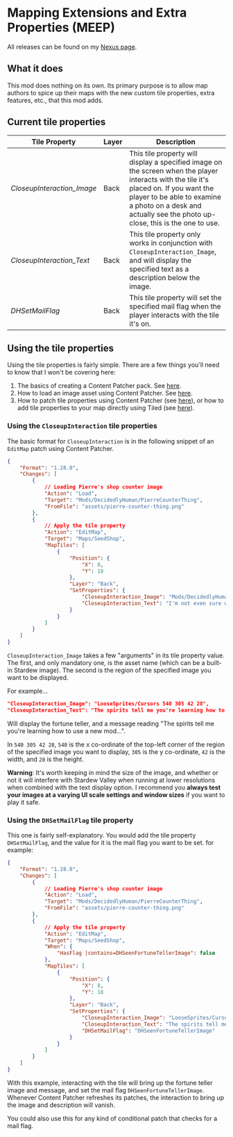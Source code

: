﻿# Mapping Extensions and Extra Properties (MEEP)

All releases can be found on my [Nexus page](https://www.nexusmods.com/users/79440738?tab=user+files).

## What it does
This mod does nothing on its own. Its primary purpose is to allow map authors to spice up their maps with the new custom tile properties, extra features, etc., that this mod adds.

## Current tile properties
| **Tile Property**          | **Layer** | **Description**                                                                                                                                                                                                                                     |
|----------------------------|-----------|-----------------------------------------------------------------------------------------------------------------------------------------------------------------------------------------------------------------------------------------------------|
| *CloseupInteraction_Image* | Back      | This tile property will display a specified image on the screen when the player interacts with the tile it's placed on. If you want the player to be able to examine a photo on a desk and actually see the photo up-close, this is the one to use. |
| *CloseupInteraction_Text*  | Back      | This tile property only works in conjunction with `CloseupInteraction_Image`, and will display the specified text as a description below the image.                                                                                                 |
| *DHSetMailFlag*            | Back      | This tile property will set the specified mail flag when the player interacts with the tile it's on.                                                                                                                                                |

## Using the tile properties
Using the tile properties is fairly simple. There are a few things you'll need to know that I won't be covering here:
1) The basics of creating a Content Patcher pack. See [here](https://github.com/Pathoschild/StardewMods/blob/develop/ContentPatcher/docs/author-guide.md).
2) How to load an image asset using Content Patcher. See [here](https://github.com/Pathoschild/StardewMods/blob/develop/ContentPatcher/docs/author-guide/action-load.md).
3) How to patch tile properties using Content Patcher (see [here](https://github.com/Pathoschild/StardewMods/blob/develop/ContentPatcher/docs/author-guide/action-editmap.md#edit-map-tiles)), or how to add tile properties to your map directly using Tiled (see [here](https://stardewvalleywiki.com/Modding:Maps#Tile_properties)).

### Using the `CloseupInteraction` tile properties
The basic format for `CloseupInteraction` is in the following snippet of an `EditMap` patch using Content Patcher.

```json
{
    "Format": "1.28.0",
    "Changes": [
        {
            // Loading Pierre's shop counter image
            "Action": "Load",
            "Target": "Mods/DecidedlyHuman/PierreCounterThing",
            "FromFile": "assets/pierre-counter-thing.png"
        },
        {
            // Apply the tile property
            "Action": "EditMap",
            "Target": "Maps/SeedShop",
            "MapTiles": [
                {
                    "Position": {
                        "X": 8,
                        "Y": 18
                    },
                    "Layer": "Back",
                    "SetProperties": {
                        "CloseupInteraction_Image": "Mods/DecidedlyHuman/PierreCounterThing",
                        "CloseupInteraction_Text": "I'm not even sure what this is... is it a plant pot, or a tomato?"
                    }
                }
            ]
        }
    ]
}
```
`CloseupInteraction_Image` takes a few "arguments" in its tile property value. The first, and only mandatory one, is the asset name (which can be a built-in Stardew image). The second is the region of the specified image you want to be displayed.


For example...
```json
"CloseupInteraction_Image": "LooseSprites/Cursors 540 305 42 28",
"CloseupInteraction_Text": "The spirits tell me you're learning how to use a new mod..."
```
Will display the fortune teller, and a message reading "The spirits tell me you're learning how to use a new mod...".

In `540 305 42 28`, `540` is the x co-ordinate of the top-left corner of the region of the specified image you want to display, `305` is the y co-ordinate, `42` is the width, and `28` is the height.

**Warning**: It's worth keeping in mind the size of the image, and whether or not it will interfere with Stardew Valley when running at lower resolutions when combined with the text display option. I recommend you **always test your images at a varying UI scale settings and window sizes** if you want to play it safe.

### Using the `DHSetMailFlag` tile property
This one is fairly self-explanatory. You would add the tile property `DHSetMailFlag`, and the value for it is the mail flag you want to be set. for example:

```json
{
    "Format": "1.28.0",
    "Changes": [
        {
            // Loading Pierre's shop counter image
            "Action": "Load",
            "Target": "Mods/DecidedlyHuman/PierreCounterThing",
            "FromFile": "assets/pierre-counter-thing.png"
        },
        {
            // Apply the tile property
            "Action": "EditMap",
            "Target": "Maps/SeedShop",
            "When": {
                "HasFlag |contains=DHSeenFortuneTellerImage": false
            },
            "MapTiles": [
                {
                    "Position": {
                        "X": 8,
                        "Y": 18
                    },
                    "Layer": "Back",
                    "SetProperties": {
                        "CloseupInteraction_Image": "LooseSprites/Cursors 540 305 42 28",
                        "CloseupInteraction_Text": "The spirits tell me you're learning how to use a new mod...",
                        "DHSetMailFlag": "DHSeenFortuneTellerImage"
                    }
                }
            ]
        }
    ]
}
```

With this example, interacting with the tile will bring up the fortune teller image and message, and set the mail flag `DHSeenFortuneTellerImage`. Whenever Content Patcher refreshes its patches, the interaction to bring up the image and description will vanish.

You could also use this for any kind of conditional patch that checks for a mail flag.
